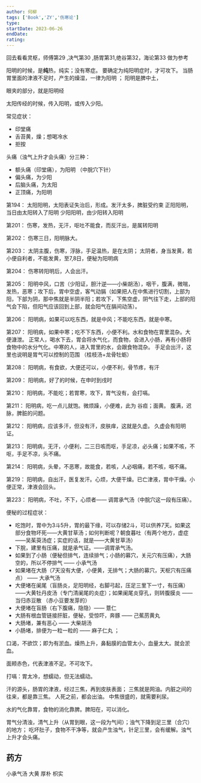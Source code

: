 ```yaml
---
author: 何柳
tags: ['Book','ZY','伤寒论']
type: 
startDate: 2023-06-26
endDate:
rating: 
---
```



回去看看灵枢，师傅第29 ,决气第30 ,肠胃第31,绝谷第32，海论第33 做为参考 


阳明的时候，是**纯**热，纯实；没有寒症。
要确定为纯阳明症时，才可攻下。
当肠胃里面的津液不足时，产生的燥湿，一律为阳明 ；
阳明是脾中土，

眼夹的部分，就是阳明经 

太阳传经的时候，传入阳明，或传入少阳。

常见症状：
- 印堂痛
- 舌苔黄，燥；想喝冷水
- 拒按 


头痛（浊气上升才会头痛）分三种：
- 额头痛（印堂痛），为阳明 （中脘穴下针）
- 偏头痛，为少阳 
- 后脑头痛，为太阳 
- 正顶痛，为阳明


第194：
	太阳阳明，太阳表证失治后，形成。发汗太多，脾脏受约束
	正阳阳明，当日由太阳转入了阳明 
	少阳阳明，由少阳转入阳明

第201：
	伤寒，发热，无汗，呕吐不能食，而反汗出，是属转阳明 

第202：
	伤寒三日，阳明脉大。

第203：
	太阴主腹，伤寒，浮脉，手足温热，是在太阴；
	太阴者，身当发黄，若小便自利者，不能发黄，至7,8日，便秘为阳明病 

第204：
	伤寒转阳明后，人会出汗。

第205：
	阳明中风，口苦（少阳证，胆汁逆——小柴胡汤），咽干，腹满，微喘，发热，恶寒；攻下后，胃中空虚，客气动膈（如果把人在中焦进行切割，上部为阳，下部为阴，那中焦就是半阴半阳；若攻下，下焦空虚，阴气往下走，上部的阳气会下陷，但阳气应该回到上部，就会阳气在膈间动荡）。


第206：
	阳明病，如果可以吃东西，就是中风；不能吃东西，就是中寒。

第207：
	阳明病，如果中寒；吃不下东西，小便不利。水和食物在胃里混杂。大便溏泄。
	正常人，喝水下去，胃会将水气化，而食物，会进入小肠，再有小肠将食物中的水分气化。中寒的人，进入胃里的水，会跟食物混杂。
	手足会出汗，这里也说明是胃气可以控制的范围 （桂枝汤+龙骨牡蛎）

第208：
	阳明病，有食欲，大便还可以，小便不利，骨节疼，有汗

第209：
	阳明病，好了的时候，在申时到戌时

第210：
	阳明病，不能吃；若胃寒，攻下，胃气没有，会打嗝。

第211：
	阳明病，吃一点儿就饱。微烦躁，小便难，此为 谷疸；面黄。
	腹满，迟脉，脾脏的问题。

第212：
	阳明病，应该多汗，但没有汗，皮肤痒，这就是久虚。
	久虚会有阳明证。

第213：
	阳明病，无汗，小便利，二三日咳而呕，手足凉，必头痛；如果不咳，不呕，手足不凉，头不痛。

第214：
	阳明病，头晕，不恶寒，故能食，若咳，人必咽痛，若不咳，咽不痛。

第219：
	阳明病，自出汗，医复发汗。心烦，大便干燥。已亡津液，胃中干燥。小便正常，津液会回头。

第223：
	阳明病，不吐，不下，心烦者—— 调胃承气汤（中脘穴这一段有压痛）。



便秘的过程症状：
- 吃饱时，胃中为3斗5升，胃的最下缘，可以存储2斗，可以供养7天。如果这部分食物坏死——大黄甘草汤；如何判断呢？朝食暮吐（有两个地方，虚症——吴茱萸汤症；实症的话，就是——大黄甘草汤）
- 下脘，建里有压痛，就是承气证。——调胃承气汤。
- 如果到了小肠（便秘但排气，连续排气；小肠的募穴，关元穴有压痛），大肠空的，所以不停排气 —— 小承气汤
- 如果堵在大肠（7天没有大便，小便黄，无排气；大肠的募穴，天枢穴有压痛点） —— 大承气汤 
- 大便堵在阑尾（盲肠炎，足阳明经，右脚弓起，压足三里下一寸，有压痛）——大黄牡丹皮汤（专门清阑尾的炎症）；如果阑尾炎穿孔，则转腹膜炎 —— 当归赤豆散 （赤小豆要发芽的）
- 大便堵在盲肠（右下腹痛，隐隐）—— 薏仁
- 大肠有根血管链接肝脏，便秘，受惊吓，奔豚 —— 己蕉苈黄丸
- 大肠堵，兼有恶心 —— 大柴胡汤 
- 小肠堵，排便为一粒一粒的 —— 麻子仁丸 ；





口渴，不欲饮；即为有淤血。燥热上升，鼻黏膜的血管太小，血量太大。就会淤血。

面颊赤色，代表津液不足。不可攻下。











打嗝：胃太冷，想蠕动，但无法蠕动。

汗的源头，肠胃的津液，经过三焦，再到皮肤表面；
三焦就是网油。内脏之间的往来，都是靠三焦。
人死之前，都会出油。
中焦很盛的，就需要利尿。


水的气化靠胃，食物的消化靠脾。脾阳在，可以消化。

胃气分清浊，清气上升（从胃到眼，这一段为气间）；浊气下降到足三里（合穴）的地方；
吃坏肚子，食物不干净等，就会产生浊气，针足三里，会有缓解。浊气上升才会头痛。 






















## 药方

小承气汤 
	大黄 厚朴 枳实





















